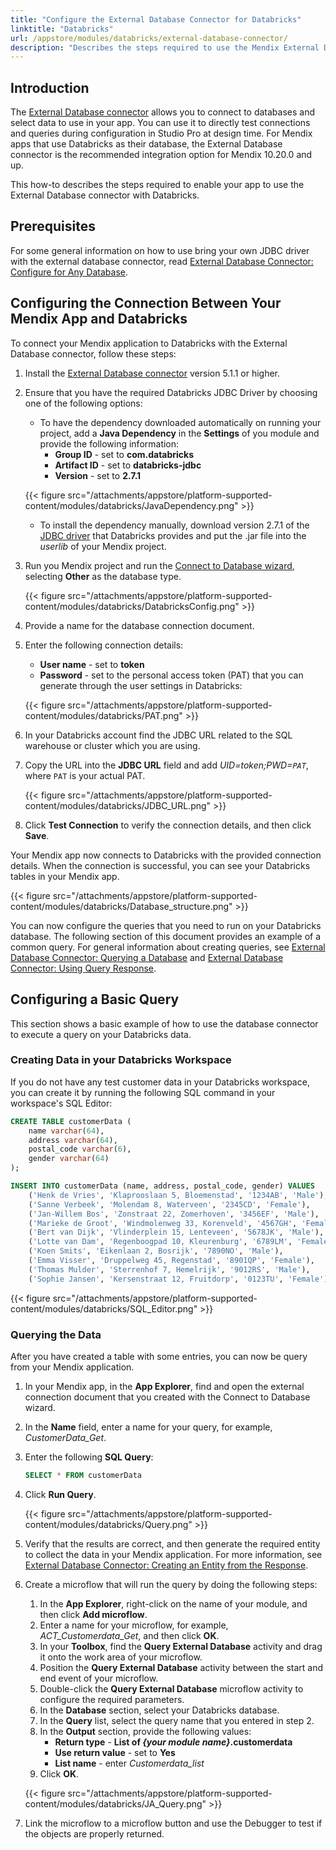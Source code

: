 ```yaml
---
title: "Configure the External Database Connector for Databricks"
linktitle: "Databricks"
url: /appstore/modules/databricks/external-database-connector/
description: "Describes the steps required to use the Mendix External Database connector with Databricks."
---
```


## Introduction

The [External Database connector](/appstore/modules/external-database-connector/) allows you to connect to databases and select data to use in your app. You can use it to directly test connections and queries during configuration in Studio Pro at design time. For Mendix apps that use Databricks as their database, the External Database connector is the recommended integration option for Mendix 10.20.0 and up.

This how-to describes the steps required to enable your app to use the External Database connector with Databricks.

## Prerequisites

For some general information on how to use bring your own JDBC driver with the external database connector, read [External Database Connector: Configure for Any Database](https://docs.mendix.com/appstore/modules/external-database-connector/#byod).

## Configuring the Connection Between Your Mendix App and Databricks

To connect your Mendix application to Databricks with the External Database connector, follow these steps:

1. Install the [External Database connector](https://marketplace.mendix.com/link/component/219862) version 5.1.1 or higher. 
2. Ensure that you have the required Databricks JDBC Driver by choosing one of the following options:

    * To have the dependency downloaded automatically on running your project, add a **Java Dependency** in the **Settings** of you module and provide the following information:    
        * **Group ID** - set to **com.databricks**
        * **Artifact ID** - set to **databricks-jdbc**
        * **Version** - set to **2.7.1**
   
   {{< figure src="/attachments/appstore/platform-supported-content/modules/databricks/JavaDependency.png" >}}
   
   * To install the dependency manually, download version 2.7.1 of the [JDBC driver](https://www.databricks.com/spark/jdbc-drivers-archive) that Databricks provides and put the .jar file into the *userlib* of your Mendix project.

3. Run you Mendix project and run the [Connect to Database wizard](/appstore/modules/external-database-connector/#configuration), selecting **Other** as the database type.

   {{< figure src="/attachments/appstore/platform-supported-content/modules/databricks/DatabricksConfig.png" >}}

4. Provide a name for the database connection document.
5. Enter the following connection details:

    * **User name** - set to **token**
    * **Password** - set to the personal access token (PAT) that you can generate through the user settings in Databricks:

   {{< figure src="/attachments/appstore/platform-supported-content/modules/databricks/PAT.png" >}}
   
7. In your Databricks account find the JDBC URL related to the SQL warehouse or cluster which you are using.
8. Copy the URL into the **JDBC URL** field and add *UID=token;PWD=`PAT`*, where `PAT` is your actual PAT.

   {{< figure src="/attachments/appstore/platform-supported-content/modules/databricks/JDBC_URL.png" >}}
  
9. Click **Test Connection** to verify the connection details, and then click **Save**.

Your Mendix app now connects to Databricks with the provided connection details. When the connection is successful, you can see your Databricks tables in your Mendix app.

{{< figure src="/attachments/appstore/platform-supported-content/modules/databricks/Database_structure.png" >}}

You can now configure the queries that you need to run on your Databricks database. The following section of this document provides an example of a common query. For general information about creating queries, see [External Database Connector: Querying a Database](/appstore/modules/external-database-connector/#query-database) and [External Database Connector: Using Query Response](/appstore/modules/external-database-connector/#use-query-response).

## Configuring a Basic Query

This section shows a basic example of how to use the database connector to execute a query on your Databricks data. 

### Creating Data in your Databricks Workspace

If you do not have any test customer data in your Databricks workspace, you can create it by running the following SQL command in your workspace's SQL Editor:

```sql
CREATE TABLE customerData (
    name varchar(64),
    address varchar(64),
    postal_code varchar(6),
    gender varchar(64)
); 

INSERT INTO customerData (name, address, postal_code, gender) VALUES 
    ('Henk de Vries', 'Klaprooslaan 5, Bloemenstad', '1234AB', 'Male'),
    ('Sanne Verbeek', 'Molendam 8, Waterveen', '2345CD', 'Female'),
    ('Jan-Willem Bos', 'Zonstraat 22, Zomerhoven', '3456EF', 'Male'),
    ('Marieke de Groot', 'Windmolenweg 33, Korenveld', '4567GH', 'Female'),
    ('Bert van Dijk', 'Vlinderplein 15, Lenteveen', '5678JK', 'Male'),
    ('Lotte van Dam', 'Regenboogpad 10, Kleurenburg', '6789LM', 'Female'),
    ('Koen Smits', 'Eikenlaan 2, Bosrijk', '7890NO', 'Male'),
    ('Emma Visser', 'Druppelweg 45, Regenstad', '8901QP', 'Female'),
    ('Thomas Mulder', 'Sterrenhof 7, Hemelrijk', '9012RS', 'Male'),
    ('Sophie Jansen', 'Kersenstraat 12, Fruitdorp', '0123TU', 'Female');
```

{{< figure src="/attachments/appstore/platform-supported-content/modules/databricks/SQL_Editor.png" >}}

### Querying the Data

After you have created a table with some entries, you can now be query from your Mendix application.

1. In your Mendix app, in the **App Explorer**, find and open the external connection document that you created with the Connect to Database wizard.
2. In the **Name** field, enter a name for your query, for example, *CustomerData_Get*.
3. Enter the following **SQL Query**:

    ```sql
    SELECT * FROM customerData
    ```

4. Click **Run Query**.

    {{< figure src="/attachments/appstore/platform-supported-content/modules/databricks/Query.png" >}}

5. Verify that the results are correct, and then generate the required entity to collect the data in your Mendix application. For more information, see [External Database Connector: Creating an Entity from the Response](/appstore/modules/external-database-connector/#create-entity).
6. Create a microflow that will run the query by doing the following steps:
    1. In the **App Explorer**, right-click on the name of your module, and then click **Add microflow**.
    2. Enter a name for your microflow, for example, *ACT_Customerdata_Get*, and then click **OK**.
    3. In your **Toolbox**, find the **Query External Database** activity and drag it onto the work area of your microflow.
    4. Position the **Query External Database** activity between the start and end event of your microflow.
    5. Double-click the **Query External Database** microflow activity to configure the required parameters.
    6. In the **Database** section, select your Databricks database.
    7. In the **Query** list, select the query name that you entered in step 2.
    10. In the **Output** section, provide the following values:
        * **Return type** - **List of *{your module name}*.customerdata**
        * **Use return value** - set to **Yes**
        * **List name** - enter *Customerdata_list*
    11. Click **OK**.

    {{< figure src="/attachments/appstore/platform-supported-content/modules/databricks/JA_Query.png" >}}

7. Link the microflow to a microflow button and use the Debugger to test if the objects are properly returned.
